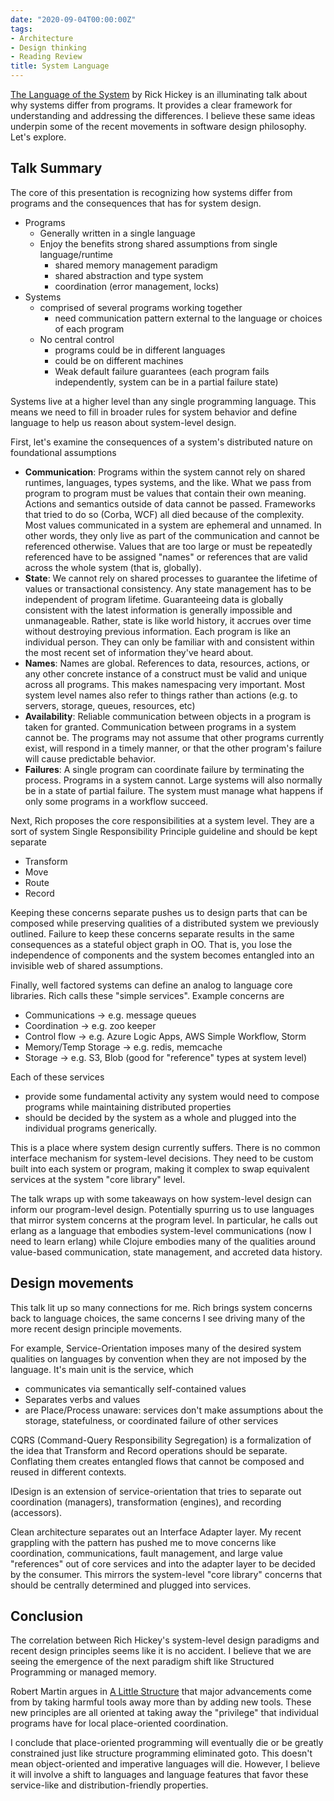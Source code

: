 ```yaml
---
date: "2020-09-04T00:00:00Z"
tags:
- Architecture
- Design thinking
- Reading Review
title: System Language
---
```


[The Language of the System](https://www.youtube.com/watch?v=ROor6_NGIWU) by Rick Hickey is an illuminating talk about why systems differ from programs. It provides a clear framework for understanding and addressing the differences. I believe these same ideas underpin some of the recent movements in software design philosophy. Let's explore.

## Talk Summary
The core of this presentation is recognizing how systems differ from programs and the consequences that has for system design.
- Programs
  - Generally written in a single language 
  - Enjoy the benefits strong shared assumptions from single language/runtime
    - shared memory management paradigm
    - shared abstraction and type system
    - coordination (error management, locks)
- Systems
  - comprised of several programs working together
    - need communication pattern external to the language or choices of each program
  - No central control
    - programs could be in different languages
    - could be on different machines
    - Weak default failure guarantees (each program fails independently, system can be in a partial failure state)


Systems live at a higher level than any single programming language. This means we need to fill in broader rules for system behavior and define language to help us reason about system-level design.

First, let's examine the consequences of a system's distributed nature on foundational assumptions
  - **Communication**: Programs within the system cannot rely on shared runtimes, languages, types systems, and the like. What we pass from program to program must be values that contain their own meaning. Actions and semantics outside of data cannot be passed. Frameworks that tried to do so (Corba, WCF) all died because of the complexity. Most values communicated in a system are ephemeral and unnamed. In other words, they only live as part of the communication and cannot be referenced otherwise. Values that are too large or must be repeatedly referenced have to be assigned "names" or references that are valid across the whole system (that is, globally).
  - **State**: We cannot rely on shared processes to guarantee the lifetime of values or transactional consistency. Any state management has to be independent of program lifetime. Guaranteeing data is globally consistent with the latest information is generally impossible and unmanageable. Rather, state is like world history, it accrues over time without destroying previous information. Each program is like an individual person. They can only be familiar with and consistent within the most recent set of information they've heard about.
  - **Names**: Names are global. References to data, resources, actions, or any other concrete instance of a construct must be valid and unique across all programs. This makes namespacing very important. Most system level names also refer to things rather than actions (e.g. to servers, storage, queues, resources, etc)
  - **Availability**: Reliable communication between objects in a program is taken for granted. Communication between programs in a system cannot be. The programs may not assume that other programs currently exist, will respond in a timely manner, or that the other program's failure will cause predictable behavior. 
  - **Failures**: A single program can coordinate failure by terminating the process. Programs in a system cannot. Large systems will also normally be in a state of partial failure. The system must manage what happens if only some programs in a workflow succeed.

Next, Rich proposes the core responsibilities at a system level. They are a sort of system Single Responsibility Principle guideline and should be kept separate
- Transform
- Move
- Route
- Record

Keeping these concerns separate pushes us to design parts that can be composed while preserving qualities of a distributed system we previously outlined. Failure to keep these concerns separate results in the same consequences as a stateful object graph in OO. That is, you lose the independence of components and the system becomes entangled into an invisible web of shared assumptions.

Finally, well factored systems can define an analog to language core libraries. Rich calls these "simple services". Example concerns are
- Communications -> e.g. message queues
- Coordination -> e.g. zoo keeper
- Control flow -> e.g. Azure Logic Apps, AWS Simple Workflow, Storm
- Memory/Temp Storage -> e.g. redis, memcache
- Storage -> e.g. S3, Blob (good for "reference" types at system level)

Each of these services 
 - provide some fundamental activity any system would need to compose programs while maintaining distributed properties
 - should be decided by the system as a whole and plugged into the individual programs generically.

This is a place where system design currently suffers. There is no common interface mechanism for system-level decisions. They need to be custom built into each system or program, making it complex to swap equivalent services at the system "core library" level.

The talk wraps up with some takeaways on how system-level design can inform our program-level design. Potentially spurring us to use languages that mirror system concerns at the program level. In particular, he calls out erlang as a language that embodies system-level communications (now I need to learn erlang) while Clojure embodies many of the qualities around value-based communication, state management, and accreted data history.

## Design movements

This talk lit up so many connections for me. Rich brings system concerns back to language choices, the same concerns I see driving many of the more recent design principle movements.

For example, Service-Orientation imposes many of the desired system qualities on languages by convention when they are not imposed by the language. It's main unit is the service, which
- communicates via semantically self-contained values
- Separates verbs and values
- are Place/Process unaware: services don't make assumptions about the storage, statefulness, or coordinated failure of other services

CQRS (Command-Query Responsibility Segregation) is a formalization of the idea that Transform and Record operations should be separate. Conflating them creates entangled flows that cannot be composed and reused in different contexts.

IDesign is an extension of service-orientation that tries to separate out coordination (managers), transformation (engines), and recording (accessors).

Clean architecture separates out an Interface Adapter layer. My recent grappling with the pattern has pushed me to move concerns like coordination, communications, fault management, and large value "references" out of core services and into the adapter layer to be decided by the consumer. This mirrors the system-level "core library" concerns that should be centrally determined and plugged into services.

## Conclusion

The correlation between Rich Hickey's system-level design paradigms and recent design principles seems like it is no accident. I believe that we are seeing the emergence of the next paradigm shift like Structured Programming or managed memory. 

Robert Martin argues in [A Little Structure](https://blog.cleancoder.com/uncle-bob/2015/09/23/ALittleStructure.html) that major advancements come from by taking harmful tools away more than by adding new tools. These new principles are all oriented at taking away the "privilege" that individual programs have for local place-oriented coordination.

I conclude that place-oriented programming will eventually die or be greatly constrained just like structure programming eliminated goto. This doesn't mean object-oriented and imperative languages will die. However, I believe it will involve a shift to languages and language features that favor these service-like and distribution-friendly properties.